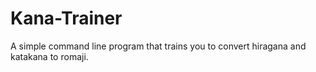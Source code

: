 # Kana-Trainer
A simple command line program that trains you to convert hiragana and katakana to romaji. 
